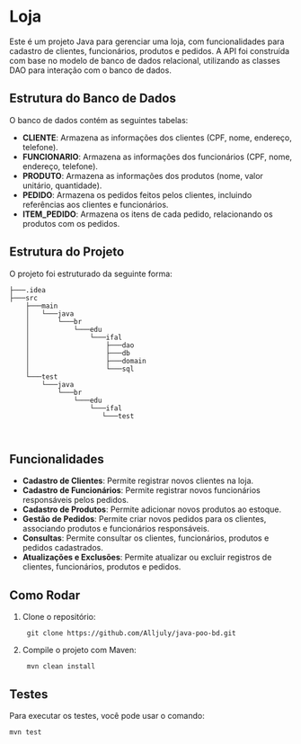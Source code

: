 # Loja 

Este é um projeto Java para gerenciar uma loja, com funcionalidades para cadastro de clientes, funcionários, produtos e pedidos. A API foi construída com base no modelo de banco de dados relacional, utilizando as classes DAO para interação com o banco de dados.

## Estrutura do Banco de Dados

O banco de dados contém as seguintes tabelas:

- **CLIENTE**: Armazena as informações dos clientes (CPF, nome, endereço, telefone).
- **FUNCIONARIO**: Armazena as informações dos funcionários (CPF, nome, endereço, telefone).
- **PRODUTO**: Armazena as informações dos produtos (nome, valor unitário, quantidade).
- **PEDIDO**: Armazena os pedidos feitos pelos clientes, incluindo referências aos clientes e funcionários.
- **ITEM_PEDIDO**: Armazena os itens de cada pedido, relacionando os produtos com os pedidos.

## Estrutura do Projeto

O projeto foi estruturado da seguinte forma:

```git
├───.idea
├───src
    ├───main
    │   └───java
    │       └───br
    │           └───edu
    │               └───ifal
    │                   ├───dao
    │                   ├───db
    │                   ├───domain
    │                   └───sql
    └───test
        └───java
            └───br
                └───edu
                    └───ifal
                       └───test



```

## Funcionalidades

- **Cadastro de Clientes**: Permite registrar novos clientes na loja.
- **Cadastro de Funcionários**: Permite registrar novos funcionários responsáveis pelos pedidos.
- **Cadastro de Produtos**: Permite adicionar novos produtos ao estoque.
- **Gestão de Pedidos**: Permite criar novos pedidos para os clientes, associando produtos e funcionários responsáveis.
- **Consultas**: Permite consultar os clientes, funcionários, produtos e pedidos cadastrados.
- **Atualizações e Exclusões**: Permite atualizar ou excluir registros de clientes, funcionários, produtos e pedidos.

## Como Rodar

1. Clone o repositório:
   ```
    git clone https://github.com/Alljuly/java-poo-bd.git
   ```

3. Compile o projeto com Maven:
   ```
    mvn clean install
   ```
   
## Testes

Para executar os testes, você pode usar o comando:

```
mvn test
```

